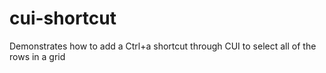 # cui-shortcut
Demonstrates how to add a Ctrl+a shortcut through CUI to select all of the rows in a grid
